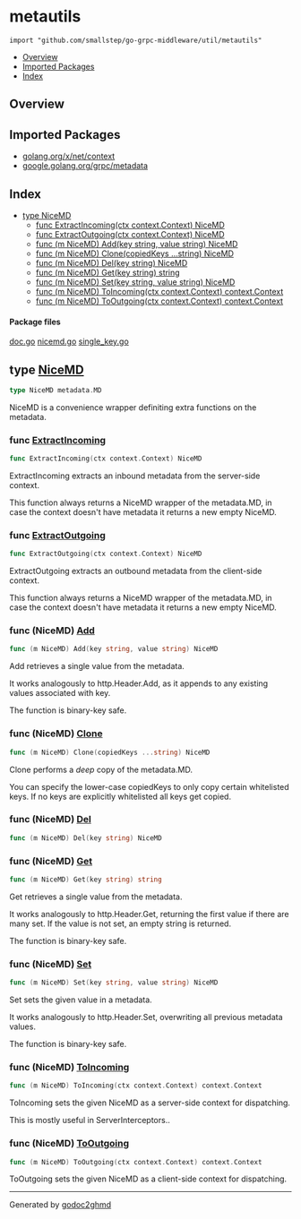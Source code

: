 # metautils
`import "github.com/smallstep/go-grpc-middleware/util/metautils"`

* [Overview](#pkg-overview)
* [Imported Packages](#pkg-imports)
* [Index](#pkg-index)

## <a name="pkg-overview">Overview</a>

## <a name="pkg-imports">Imported Packages</a>

- [golang.org/x/net/context](https://godoc.org/golang.org/x/net/context)
- [google.golang.org/grpc/metadata](https://godoc.org/google.golang.org/grpc/metadata)

## <a name="pkg-index">Index</a>
* [type NiceMD](#NiceMD)
  * [func ExtractIncoming(ctx context.Context) NiceMD](#ExtractIncoming)
  * [func ExtractOutgoing(ctx context.Context) NiceMD](#ExtractOutgoing)
  * [func (m NiceMD) Add(key string, value string) NiceMD](#NiceMD.Add)
  * [func (m NiceMD) Clone(copiedKeys ...string) NiceMD](#NiceMD.Clone)
  * [func (m NiceMD) Del(key string) NiceMD](#NiceMD.Del)
  * [func (m NiceMD) Get(key string) string](#NiceMD.Get)
  * [func (m NiceMD) Set(key string, value string) NiceMD](#NiceMD.Set)
  * [func (m NiceMD) ToIncoming(ctx context.Context) context.Context](#NiceMD.ToIncoming)
  * [func (m NiceMD) ToOutgoing(ctx context.Context) context.Context](#NiceMD.ToOutgoing)

#### <a name="pkg-files">Package files</a>
[doc.go](./doc.go) [nicemd.go](./nicemd.go) [single_key.go](./single_key.go) 

## <a name="NiceMD">type</a> [NiceMD](./nicemd.go#L14)
``` go
type NiceMD metadata.MD
```
NiceMD is a convenience wrapper definiting extra functions on the metadata.

### <a name="ExtractIncoming">func</a> [ExtractIncoming](./nicemd.go#L20)
``` go
func ExtractIncoming(ctx context.Context) NiceMD
```
ExtractIncoming extracts an inbound metadata from the server-side context.

This function always returns a NiceMD wrapper of the metadata.MD, in case the context doesn't have metadata it returns
a new empty NiceMD.

### <a name="ExtractOutgoing">func</a> [ExtractOutgoing](./nicemd.go#L32)
``` go
func ExtractOutgoing(ctx context.Context) NiceMD
```
ExtractOutgoing extracts an outbound metadata from the client-side context.

This function always returns a NiceMD wrapper of the metadata.MD, in case the context doesn't have metadata it returns
a new empty NiceMD.

### <a name="NiceMD.Add">func</a> (NiceMD) [Add](./nicemd.go#L122)
``` go
func (m NiceMD) Add(key string, value string) NiceMD
```
Add retrieves a single value from the metadata.

It works analogously to http.Header.Add, as it appends to any existing values associated with key.

The function is binary-key safe.

### <a name="NiceMD.Clone">func</a> (NiceMD) [Clone](./nicemd.go#L44)
``` go
func (m NiceMD) Clone(copiedKeys ...string) NiceMD
```
Clone performs a *deep* copy of the metadata.MD.

You can specify the lower-case copiedKeys to only copy certain whitelisted keys. If no keys are explicitly whitelisted
all keys get copied.

### <a name="NiceMD.Del">func</a> (NiceMD) [Del](./nicemd.go#L100)
``` go
func (m NiceMD) Del(key string) NiceMD
```

### <a name="NiceMD.Get">func</a> (NiceMD) [Get](./nicemd.go#L85)
``` go
func (m NiceMD) Get(key string) string
```
Get retrieves a single value from the metadata.

It works analogously to http.Header.Get, returning the first value if there are many set. If the value is not set,
an empty string is returned.

The function is binary-key safe.

### <a name="NiceMD.Set">func</a> (NiceMD) [Set](./nicemd.go#L111)
``` go
func (m NiceMD) Set(key string, value string) NiceMD
```
Set sets the given value in a metadata.

It works analogously to http.Header.Set, overwriting all previous metadata values.

The function is binary-key safe.

### <a name="NiceMD.ToIncoming">func</a> (NiceMD) [ToIncoming](./nicemd.go#L75)
``` go
func (m NiceMD) ToIncoming(ctx context.Context) context.Context
```
ToIncoming sets the given NiceMD as a server-side context for dispatching.

This is mostly useful in ServerInterceptors..

### <a name="NiceMD.ToOutgoing">func</a> (NiceMD) [ToOutgoing](./nicemd.go#L68)
``` go
func (m NiceMD) ToOutgoing(ctx context.Context) context.Context
```
ToOutgoing sets the given NiceMD as a client-side context for dispatching.

- - -
Generated by [godoc2ghmd](https://github.com/GandalfUK/godoc2ghmd)

